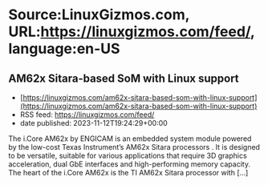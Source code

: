# Source:LinuxGizmos.com, URL:https://linuxgizmos.com/feed/, language:en-US

## AM62x Sitara-based SoM with Linux support
 - [https://linuxgizmos.com/am62x-sitara-based-som-with-linux-support](https://linuxgizmos.com/am62x-sitara-based-som-with-linux-support)
 - RSS feed: https://linuxgizmos.com/feed/
 - date published: 2023-11-12T19:24:29+00:00

The i.Core AM62x by ENGICAM is an embedded system module powered by the low-cost Texas Instrument&#8217;s AM62x Sitara processors . It is designed to be versatile, suitable for various applications that require 3D graphics acceleration, dual GbE interfaces and high-performing memory capacity. The heart of the i.Core AM62x is the TI AM62x Sitara processor with [&#8230;]

